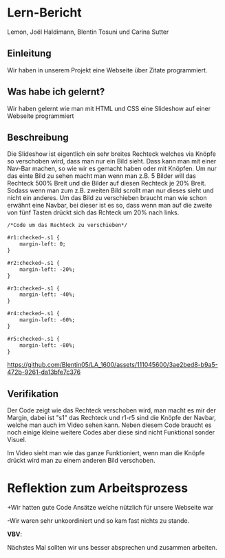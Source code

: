 # Lern-Bericht
Lemon, Joël Haldimann, Blentin Tosuni und Carina Sutter

## Einleitung

Wir haben in unserem Projekt eine Webseite über Zitate programmiert.

## Was habe ich gelernt?

Wir haben gelernt wie man mit HTML und CSS eine Slideshow auf einer Webseite programmiert

## Beschreibung

Die Slideshow ist eigentlich ein sehr breites Rechteck welches via Knöpfe so verschoben wird, dass man nur ein Bild sieht. Dass kann man mit einer Nav-Bar machen, so wie wir es gemacht haben oder mit Knöpfen. Um nur das einte Bild zu sehen macht man wenn man z.B. 5 Bilder will das Rechteck 500% Breit und die Bilder auf diesen Rechteck je 20% Breit. Sodass wenn man zum z.B. zweiten Bild scrollt man nur dieses sieht und nicht ein anderes. Um das Bild zu verschieben braucht man wie schon erwähnt eine Navbar, bei dieser ist es so, dass wenn man auf die zweite von fünf Tasten drückt sich das Rchteck um 20% nach links. 
```html
/*Code um das Rechteck zu verschieben*/

#r1:checked~.s1 {
    margin-left: 0;
}

#r2:checked~.s1 {
    margin-left: -20%;
}

#r3:checked~.s1 {
    margin-left: -40%;
}

#r4:checked~.s1 {
    margin-left: -60%;
}

#r5:checked~.s1 {
    margin-left: -80%;
}
```


https://github.com/Blentin05/LA_1600/assets/111045600/3ae2bed8-b9a5-472b-9261-da13bfe7c376


## Verifikation

Der Code zeigt wie das Rechteck verschoben wird, man macht es mir der Margin, dabei ist "s1" das Rechteck und r1-r5 sind die Knöpfe der Navbar, welche man auch im Video sehen kann. Neben diesem Code braucht es noch einige kleine weitere Codes aber diese sind nicht Funktional sonder Visuel.

Im Video sieht man wie das ganze Funktioniert, wenn man die Knöpfe drückt wird man zu einem anderen Bild verschoben.
# Reflektion zum Arbeitsprozess

+Wir hatten gute Code Ansätze welche nützlich für unsere Webseite war

-Wir waren sehr unkoordiniert und so kam fast nichts zu stande.

**VBV**: 

Nächstes Mal sollten wir uns besser absprechen und zusammen arbeiten.
